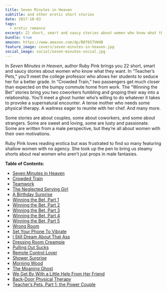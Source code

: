 ```yaml
---
title: Seven Minutes in Heaven
subtitle: and other erotic short stories
date: 2017-10-03
tags:
  - erotic romance
excerpt: 22 short, smart and saucy stories about women who know what they want.
bundle: true
amazon: https://www.amazon.com/dp/B07657VW4B
feature_image: covers/seven-minutes-in-heaven.jpg
social_image: social/seven-minutes-social.jpg
---
```


In _Seven Minutes in Heaven_, author Ruby Pink brings you 22 short, smart and saucy stories about women who know what they want. In “Teacher’s Pets,” you’ll meet the college professor who allows her students to seduce her for a better grade. In “Crowded Train,” two passengers get much closer than expected on the bumpy commute home from work. The “Winning the Bet” stories bring you two coworkers fumbling and groping their way into a relationship. You’ll meet a ghost hunter who’s willing to do whatever it takes to provoke a supernatural encounter. A tense mother who needs some physical therapy. A waitress eager to reunite with her chef. And many more.

Some stories are about couples, some about coworkers, and some about strangers. Some are sweet and loving, some are lusty and passionate. Some are written from a male perspective, but they’re all about women with their own motivations.

Ruby Pink loves reading erotica but was frustrated to find so many featuring shallow women with no agency. She took up the pen to bring us steamy shorts about real women who aren’t just props in male fantasies.

**Table of Contents:**

- [Seven Minutes in Heaven](/shorts/seven-minutes-in-heaven/)
- [Crowded Train](/shorts/crowded-train/)
- [Teamwork](/shorts/teamwork/)
- [The Neglected Serving Girl](/shorts/neglected-serving-girl/)
- [A Birthday Surprise](/shorts/birthday-surprise/)
- [Winning the Bet, Part 1](/shorts/winning-the-bet/1-show-me/)
- [Winning the Bet, Part 2](/shorts/winning-the-bet/2-took-you-long-enough/)
- [Winning the Bet, Part 3](/shorts/winning-the-bet/3-caught-in-the-act/)
- [Winning the Bet, Part 4](/shorts/winning-the-bet/4-at-the-movies/)
- [Winning the Bet, Part 5](/shorts/winning-the-bet/5-a-week-of-teasing/)
- [Wrong Room](/shorts/wrong-room/)
- [Set Your Phone To Vibrate](/shorts/set-your-phone-to-vibrate/)
- [I Still Dream About That Ass](/shorts/i-still-dream-about-that-ass/)
- [Dressing Room Creampie](/shorts/dressing-room-creampie/)
- [Pulling Out Sucks](/shorts/pulling-out-sucks/)
- [Remote Control Lover](/shorts/remote-control-lover/)
- [Shower Surprise](/shorts/shower-surprise/)
- [Morning Wood](/shorts/morning-wood/)
- [The Moaning Ghost](/shorts/moaning-ghost/)
- [We Get By With a Little Help From Her Friend](/shorts/we-get-by-with-a-little-help-from-her-friend/)
- [Back-Door Physical Therapy](/shorts/back-door-physical-therapy/)
- [Teacher’s Pets, Part 1: the Power Couple](/shorts/teachers-pets/1-power-couple/)
